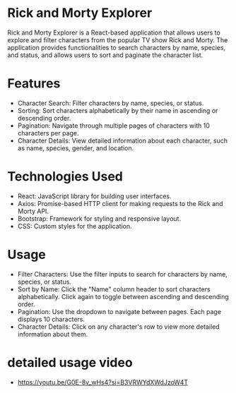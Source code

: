 # Rick and Morty Explorer
Rick and Morty Explorer is a React-based application that allows users to explore and filter characters from the popular TV show Rick and Morty. The application provides functionalities to search characters by name, species, and status, and allows users to sort and paginate the character list.

# Features
- Character Search: Filter characters by name, species, or status.
- Sorting: Sort characters alphabetically by their name in ascending or descending order.
- Pagination: Navigate through multiple pages of characters with 10 characters per page.
- Character Details: View detailed information about each character, such as name, species, gender, and location.
# Technologies Used
- React: JavaScript library for building user interfaces.
- Axios: Promise-based HTTP client for making requests to the Rick and Morty API.
- Bootstrap: Framework for styling and responsive layout.
- CSS: Custom styles for the application.
  
# Usage
- Filter Characters: Use the filter inputs to search for characters by name, species, or status.
- Sort by Name: Click the "Name" column header to sort characters alphabetically. Click again to toggle between ascending and descending order.
- Pagination: Use the dropdown to navigate between pages. Each page displays 10 characters.
- Character Details: Click on any character's row to view more detailed information about them.

# detailed usage video
- https://youtu.be/G0E-8v_wHs4?si=B3VRWYdXWdJzoW4T
